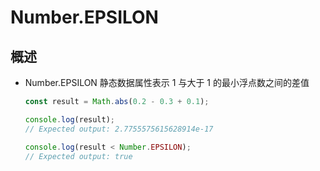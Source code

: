 # Number.EPSILON

## 概述

+ Number.EPSILON 静态数据属性表示 1 与大于 1 的最小浮点数之间的差值

  ```js
  const result = Math.abs(0.2 - 0.3 + 0.1);

  console.log(result);
  // Expected output: 2.7755575615628914e-17

  console.log(result < Number.EPSILON);
  // Expected output: true

  ```
